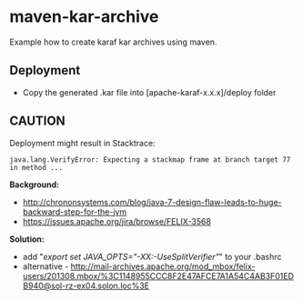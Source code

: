 maven-kar-archive
=================

Example how to create karaf kar archives using maven.  

Deployment
----------
* Copy the generated .kar file into [apache-karaf-x.x.x]/deploy folder

CAUTION
-------
Deployment might result in Stacktrace:

    java.lang.VerifyError: Expecting a stackmap frame at branch target 77 in method ...

**Background:**
* http://chrononsystems.com/blog/java-7-design-flaw-leads-to-huge-backward-step-for-the-jvm
* https://issues.apache.org/jira/browse/FELIX-3568  

**Solution:**  
* add "*export set JAVA_OPTS="-XX:-UseSplitVerifier"*" to your .bashrc
* alternative - http://mail-archives.apache.org/mod_mbox/felix-users/201308.mbox/%3C1148955CCC8F2E47AFCE7A1A54C4AB3F01EDB940@sol-rz-ex04.solon.loc%3E
